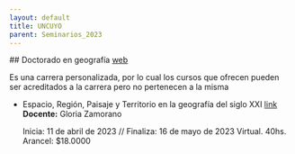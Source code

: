```yaml
---
layout: default
title: UNCUYO
parent: Seminarios_2023
--- 
```


## Doctorado en geografía 
[web](https://ffyl.uncuyo.edu.ar/estudios/posgrado/93)

Es una carrera personalizada, por lo cual los cursos que ofrecen pueden ser acreditados a la carrera pero no pertenecen a la misma

- Espacio, Región, Paisaje y Territorio en la geografía del siglo XXI [link](https://ffyl.uncuyo.edu.ar/cursos/item/espacio-region-paisaje-y-territorio-en-la-geografia-del-siglo-xxi)
	**Docente:** Gloria Zamorano
	
	Inicia: 11 de abril de 2023   //  Finaliza: 16 de mayo de 2023
	Virtual. 40hs. Arancel: $18.0000



